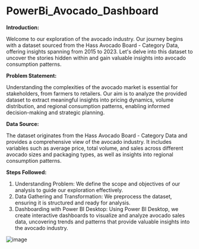 # PowerBi_Avocado_Dashboard
**Introduction:**

Welcome to our exploration of the avocado industry. Our journey begins with a dataset sourced from the Hass Avocado Board - Category Data, offering insights spanning from 2015 to 2023. Let's delve into this dataset to uncover the stories hidden within and gain valuable insights into avocado consumption patterns.

**Problem Statement:**

Understanding the complexities of the avocado market is essential for stakeholders, from farmers to retailers. Our aim is to analyze the provided dataset to extract meaningful insights into pricing dynamics, volume distribution, and regional consumption patterns, enabling informed decision-making and strategic planning.

**Data Source:**

The dataset originates from the Hass Avocado Board - Category Data and provides a comprehensive view of the avocado industry. It includes variables such as average price, total volume, and sales across different avocado sizes and packaging types, as well as insights into regional consumption patterns.

**Steps Followed:**

1. Understanding Problem:
We define the scope and objectives of our analysis to guide our exploration effectively.
2. Data Gathering and Transformation:
We preprocess the dataset, ensuring it is structured and ready for analysis.
3. Dashboarding with Power BI Desktop:
Using Power BI Desktop, we create interactive dashboards to visualize and analyze avocado sales data, uncovering trends and patterns that provide valuable insights into the avocado industry.


![image](https://github.com/Sarahvalwork/PowerBi_Avocado_Dashboard/assets/157971182/dfd23f0b-6e92-4e02-a389-8673bd45c3c8)
